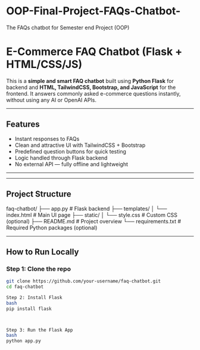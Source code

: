 # OOP-Final-Project-FAQs-Chatbot-
The FAQs chatbot for Semester end Project (OOP)

#  E-Commerce FAQ Chatbot (Flask + HTML/CSS/JS)

This is a **simple and smart FAQ chatbot** built using **Python Flask** for backend and **HTML, TailwindCSS, Bootstrap, and JavaScript** for the frontend. It answers commonly asked e-commerce questions instantly, without using any AI or OpenAI APIs.

---

##  Features

-  Instant responses to FAQs
- Clean and attractive UI with TailwindCSS + Bootstrap
-  Predefined question buttons for quick testing
-  Logic handled through Flask backend
- No external API — fully offline and lightweight

---



---

##  Project Structure

faq-chatbot/
├── app.py # Flask backend
├── templates/
│ └── index.html # Main UI page
├── static/
│ └── style.css # Custom CSS (optional)
├── README.md # Project overview
└── requirements.txt # Required Python packages (optional)


---

##  How to Run Locally

### Step 1: Clone the repo

```bash
git clone https://github.com/your-username/faq-chatbot.git
cd faq-chatbot

Step 2: Install Flask
bash
pip install flask



Step 3: Run the Flask App
bash
python app.py








